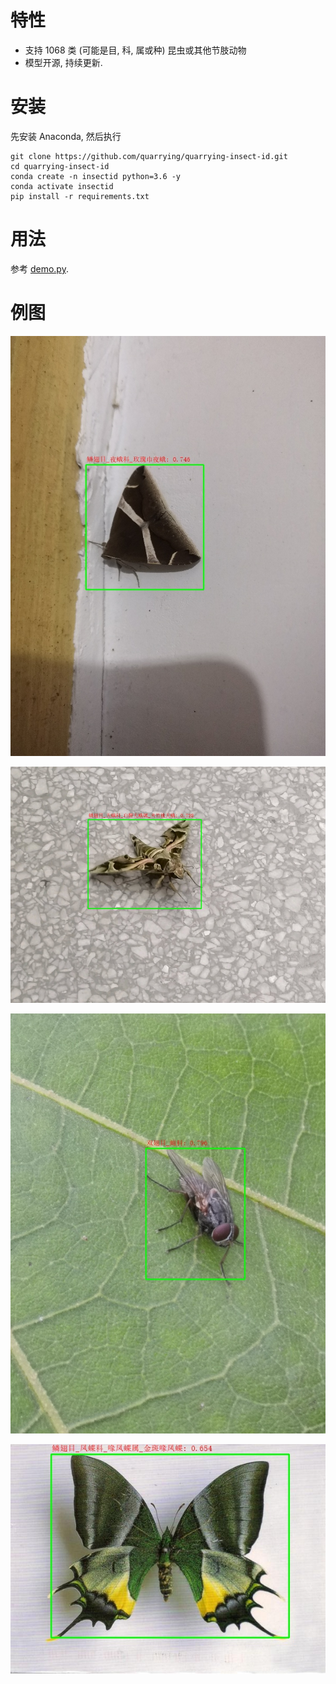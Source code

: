 # 特性
- 支持 1068 类 (可能是目, 科, 属或种) 昆虫或其他节肢动物
- 模型开源, 持续更新.

# 安装
先安装 Anaconda, 然后执行
```
git clone https://github.com/quarrying/quarrying-insect-id.git
cd quarrying-insect-id
conda create -n insectid python=3.6 -y
conda activate insectid
pip install -r requirements.txt
```

# 用法 

参考 [demo.py](<demo.py>).


# 例图

![](data/insect_01.jpg)

![](data/insect_02.jpg)

![](data/insect_03.jpg)

![](data/insect_04.jpg)

